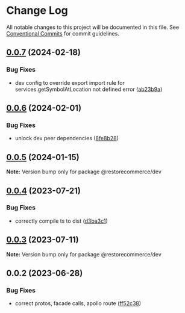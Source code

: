 # Change Log

All notable changes to this project will be documented in this file.
See [Conventional Commits](https://conventionalcommits.org) for commit guidelines.

## [0.0.7](https://github.com/restorecommerce/libs/compare/@restorecommerce/dev@0.0.6...@restorecommerce/dev@0.0.7) (2024-02-18)


### Bug Fixes

* dev config to override export import rule for services.getSymbolAtLocation not defined error ([ab23b9a](https://github.com/restorecommerce/libs/commit/ab23b9aafbced0cc2450a99e4a27e81c840a2270))





## [0.0.6](https://github.com/restorecommerce/libs/compare/@restorecommerce/dev@0.0.5...@restorecommerce/dev@0.0.6) (2024-02-01)


### Bug Fixes

* unlock dev peer dependencies ([8fe8b28](https://github.com/restorecommerce/libs/commit/8fe8b2860478af484f29d59631fed2a732071ca9))





## [0.0.5](https://github.com/restorecommerce/libs/compare/@restorecommerce/dev@0.0.4...@restorecommerce/dev@0.0.5) (2024-01-15)

**Note:** Version bump only for package @restorecommerce/dev





## [0.0.4](https://github.com/restorecommerce/libs/compare/@restorecommerce/dev@0.0.3...@restorecommerce/dev@0.0.4) (2023-07-21)


### Bug Fixes

* correctly compile ts to dist ([d3ba3c1](https://github.com/restorecommerce/libs/commit/d3ba3c157c8a8bbe597dee067bfe212fe4d87c54))





## [0.0.3](https://github.com/restorecommerce/libs/compare/@restorecommerce/dev@0.0.2...@restorecommerce/dev@0.0.3) (2023-07-11)

**Note:** Version bump only for package @restorecommerce/dev





## 0.0.2 (2023-06-28)


### Bug Fixes

* correct protos, facade calls, apollo route ([ff52c38](https://github.com/restorecommerce/libs/commit/ff52c38ee4e6c6236747d6921361b5e4131384a2))
